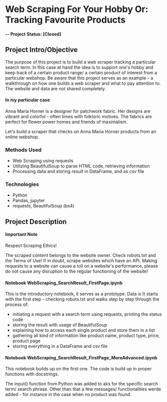 # Web Scraping For Your Hobby Or: Tracking Favourite Products

#### -- Project Status: [Closed]

## Project Intro/Objective
The purpose of this project is to build a web scraper tracking a particular search term. In this case at hand the idea is to support one's hobby and keep track of a certain product range/ a certain product of interest from a particular webshop. Be aware that this project serves as an example - a walkthrough on how one builds a web scraper and what to pay attention to. The website and data are not shared completely.

#### In my particular case
Anna Maria Horner is a designer for patchwork fabric. Her designs are vibrant and colorful - often times with folkloric motives. The fabrics are perfect for flower power homes and friends of maximalism.

Let's build a scraper that checks on Anna Maria Horner products from an online webshop. 


### Methods Used
* Web Scraping using requests
* Utilizing BeautifulSoup to parse HTML code, retrieving information
* Processing data and storing result in DataFrame, and as csv file

### Technologies
* Python
* Pandas, jupyter
* requests, BeautifulSoup (bs4)

## Project Description
#### Important Note
Respect Scraping Ethics! 

The scraped content belongs to the website owner. Check robots.txt and the Terms of Use! If in doubt, scrape websites which have an API. Making requests to a website can cause a toll on a website's performance, please do not cause any disruption to the regular functioning of the website!

#### Notebook WebScraping_SearchResult_FirstPage.ipynb

This is the introductory notebook, it serves as a prototype. Data is 
It starts with the first step - checking robots.txt and walks step by step through the process of:
- initiating a request with a search term using requests, printing the status code
- storing the result with usage of BeautifulSoup
- explaining how to access each single product and store them in a list
- gathering all kind of information like product name, product type, price, product page
- storing everything in a DataFrame and csv file

 #### Notebook WebScraping_SearchResult_FirstPage_MoreAdvanced.ipynb

 This notebook builds up on the first one. The code is build up in proper functions with docstrings.
 
 The input() function from Python was added to aks for the specific search term/ search phrase. Other than that a few messages/ functionalities werde added - for instance in the case when no product was found.


